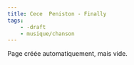 ```yaml
---
title: Cece  Peniston - Finally
tags:
    - -draft
    - musique/chanson
---
```


Page créée automatiquement, mais vide.

